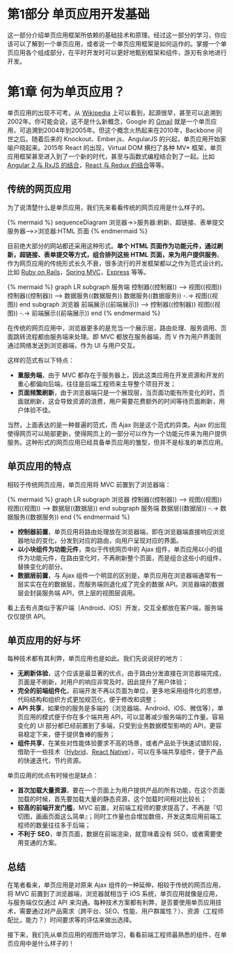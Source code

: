 # 第1部分 单页应用开发基础

这一部分介绍单页应用框架所依赖的基础技术和原理。经过这一部分的学习，你应该可以了解到一个单页应用，或者说一个单页应用框架是如何运作的。掌握一个单页应用各个组成部分，在平时开发时可以更好地甄别框架和组件，游刃有余地进行开发。

# 第1章 何为单页应用？

单页应用的出现不可考。从 [Wikipedia][1] 上可以看到，起源很早，甚至可以追溯到2002年。你可能会说，这不是什么新概念，Google 的 [Gmail][2] 就是一个单页应用，可追溯到2004年到2005年。但这个概念火热起来在2010年，Backbone 问世之后。随着后来的 Knockout、Ember.js、AngularJS 的兴起，单页应用开始家喻户晓起来。2015年 React 的出现，Virtual DOM 横扫了各种 MV\* 框架，单页应用框架甚至进入到了一个新的时代，甚至与函数式编程结合到了一起。比如 [Angular 2 与 RxJS 的结合][3]，[React 与 Redux 的结合][4]等等。

## 传统的网页应用

为了说清楚什么是单页应用，我们先来看看传统的网页应用是什么样子的。

{% mermaid %}
sequenceDiagram
浏览器->>服务器:刷新、超链接、表单提交
服务器-->>浏览器:HTML 页面
{% endmermaid %}

目前绝大部分的网站都还采用这种形式。**单个 HTML 页面作为功能元件，通过刷新，超链接、表单提交等方式，组合排列这些 HTML 页面，来为用户提供服务**。作为网页应用的传统形式长久不衰，很多流行的开发框架都以之作为范式设计的。比如 [Ruby on Rails][5]，[Spring MVC][6]，[Express][7] 等等。

{% mermaid %}
graph LR
subgraph 服务端
控制器((控制器)) --> 视图((视图))
控制器((控制器)) --> 数据服务((数据服务))
数据服务((数据服务)) -.-> 视图((视图))
end
subgraph 浏览器
前端展示((前端展示)) --> 控制器((控制器))
视图((视图)) -.-> 前端展示((前端展示))
end
{% endmermaid %}

在传统的网页应用中，浏览器更多的是充当一个展示层，路由处理、服务调用、页面跳转流程都由服务端来处理。即 MVC 都放在服务器端，而 V 作为用户界面则通过网络发送到浏览器端，作为 UI 与用户交互。

这样的范式有以下特点：

* **重服务端**，由于 MVC 都存在于服务器上，因此这类应用在开发资源和开发的重心都偏向后端，往往是后端工程师来主导整个项目开发；
* **页面频繁刷新**，由于浏览器端只是一个展现层，当页面功能有所变化的时，页面就刷新，这会导致资源的浪费，用户需要花费额外的时间等待页面刷新，用户体验不佳。

当然，上面表达的是一种普遍的范式，而 Ajax 则是这个范式的异类。Ajax 的出现使得网页可以局部更新，使得网页上的一部分可以作为一个功能元件来为用户提供服务。这种形式的网页应用已经具备单页应用的雏型，但并不是标准的单页应用。

## 单页应用的特点

相较于传统网页应用，单页应用将 MVC 前置到了浏览器端：

{% mermaid %}
graph LR
subgraph 浏览器
控制器((控制器)) --> 视图((视图))
视图((视图)) --> 数据层((数据层))
end
subgraph 服务端
数据层((数据层)) -.-> 数据服务((数据服务))
end
{% endmermaid %}

- **控制器前置**，单页应用将路由处理放在浏览器端，即在浏览器端直接响应浏览器地址的变化，分发到对应的路由，向用户呈现对应的界面。
- **以小块组件为功能元件**，类似于传统网页中的 Ajax 组件，单页应用以小的组件为功能元件，在路由变化时，不再刷新整个页面，而是组合这些小的组件，替换变化的部分。
- **数据层前置**，与 Ajax 组件一个明显的区别是，单页应用在浏览器端通常有一层实实在在的数据层，而服务端则退化成了完全的数据 API。浏览器端的数据层会封装服务端 API，供上层的视图层调用。

看上去有点类似于客户端（Android、iOS）开发，交互全都放在客户端，服务端仅仅提供 API。

## 单页应用的好与坏

每种技术都有其利弊，单页应用也是如此。我们先说说好的地方：

- **无刷新体验**，这个应该是最显著的优点，由于路由分发直接在浏览器端完成，页面是不刷新，对用户的响应非常及时，因此提升了用户体验；
- **完全的前端组件化**，前端开发不再以页面为单位，更多地采用组件化的思想，代码结构和组织方式更加规范化，便于修改和调整；
- **API 共享**，如果你的服务是多端的（浏览器端、Android、iOS、微信等），单页应用的模式便于你在多个端共用 API，可以显著减少服务端的工作量。容易变化的 UI 部分都已经前置到了多端，只受到业务数据模型影响的 API，更容易稳定下来，便于提供鲁棒的服务；
- **组件共享**，在某些对性能体验要求不高的场景，或者产品处于快速试错阶段，借助于一些技术（[Hybrid][8]、[React Native][9]），可以在多端共享组件，便于产品的快速迭代，节约资源。

单页应用的优点有时候也是缺点：

- **首次加载大量资源**，要在一个页面上为用户提供产品的所有功能，在这个页面加载的时候，首先要加载大量的静态资源，这个加载时间相对比较长；
- **较高的前端开发门槛**，MVC 前置，对前端工程师的要求提高了，不再是『切切图，画画页面这么简单』；同时工作量也会增加数倍，开发这类应用前端工程师的数量往往多于后端；
- **不利于 SEO**，单页页面，数据在前端渲染，就意味着没有 SEO，或者需要使用变通的方案。

## 总结

在笔者看来，单页应用是对原来 Ajax 组件的一种延伸，相较于传统的网页应用，将 MVC 前置到了浏览器端，浏览器就相当于 iOS 系统，单页应用就像是应用，与服务端仅仅通过 API 来沟通。每种技术方案都有利弊，是否要使用单页应用技术，需要通过对产品需求（跨平台、SEO、性能、用户群属性？）、资源（工程师配比，能力？）时间要求等的评估来做出选择。

接下来，我们先从单页应用的视图开始学习，看看前端工程师最熟悉的组件，在单页应用中是什么样子的！

[1]:	https://en.wikipedia.org/wiki/Single-page_application#History
[2]:	mail.google.com
[3]:	https://medium.com/google-developer-experts/angular-introduction-to-reactive-extensions-rxjs-a86a7430a61f
[4]:	https://rackt.org/redux/docs/basics/UsageWithReact.html
[5]:	http://rubyonrails.org/
[6]:	http://docs.spring.io/spring/docs/current/spring-framework-reference/html/mvc.html
[7]:	http://expressjs.com/
[8]:	https://en.wikipedia.org/wiki/Hybrid
[9]:	https://facebook.github.io/react-native/

